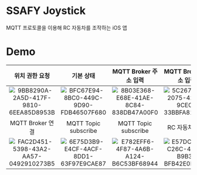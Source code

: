 # SSAFY Joystick
MQTT 프로토콜을 이용해 RC 자동차를 조작하는 iOS 앱

# Demo
| 위치 권한 요청 | 기본 상태 | MQTT Broker 주소 입력 | MQTT Broker 주소 입력 |
|:-:|:-:|:-:|:-:|
|![9BB8290A-2A5D-417F-9810-6EEA85D8953B](https://github.com/SSAFY-10th-RCcar/iOS-Joystick-App/assets/33440010/b0dfeddb-8c1e-4044-b026-50e364d1891f)|![BFC67E94-8BC0-449C-9D90-FDB46507F680](https://github.com/SSAFY-10th-RCcar/iOS-Joystick-App/assets/33440010/67c2e7cd-1a3b-4d77-b0c9-9e9d9737a874)|![8B03E368-E68E-41AE-8C84-838DB47A00F0](https://github.com/SSAFY-10th-RCcar/iOS-Joystick-App/assets/33440010/6eeb568d-76f2-4c3c-bb57-4e0d209e2a93)|![5C267AB7-2075-427D-9CEC-33BBFA81ACE9](https://github.com/SSAFY-10th-RCcar/iOS-Joystick-App/assets/33440010/a1c52178-8663-4eac-8ba6-ebdf29da8dda)|
| MQTT Broker 연결 | MQTT Topic subscribe | MQTT Topic subscribe | RC 자동차 조작 |
|![FAC2D451-5398-43A2-AA57-0492910273B5](https://github.com/SSAFY-10th-RCcar/iOS-Joystick-App/assets/33440010/dd705168-d555-4cdf-a766-e5f7f9adddb8)|![6E75D3B9-E4CF-4ACF-8DD1-63F97E9CAE87](https://github.com/SSAFY-10th-RCcar/iOS-Joystick-App/assets/33440010/eaeadbe9-6f5d-4a41-844c-d25ad86a938e)|![E782EFF6-4F87-4A6B-A124-B6C53BF68944](https://github.com/SSAFY-10th-RCcar/iOS-Joystick-App/assets/33440010/30bc9f89-755a-4889-8a4b-10d392298a61)|![E57DCD31-C26C-45B6-B9B3-BFB42E0FB570](https://github.com/SSAFY-10th-RCcar/iOS-Joystick-App/assets/33440010/8ef12719-5890-464d-b082-03cc9dcf36f1)|
